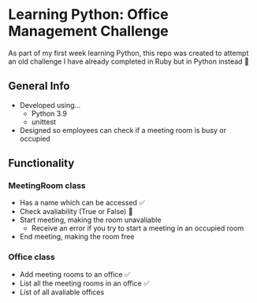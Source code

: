 # Learning Python: Office Management Challenge
As part of my first week learning Python, this repo was created to attempt an old challenge I have already completed in Ruby but in Python instead :snake:

## General Info
* Developed using...
    - Python 3.9
    - unittest
* Designed so employees can check if a meeting room is busy or occupied

## Functionality
### MeetingRoom class
- Has a name which can be accessed :white_check_mark:
- Check avaliability (True or False) :construction:
- Start meeting, making the room unavaliable
    - Receive an error if you try to start a meeting in an occupied room
- End meeting, making the room free

### Office class
- Add meeting rooms to an office :white_check_mark:
- List all the meeting rooms in an office :white_check_mark:
- List of all avaliable offices